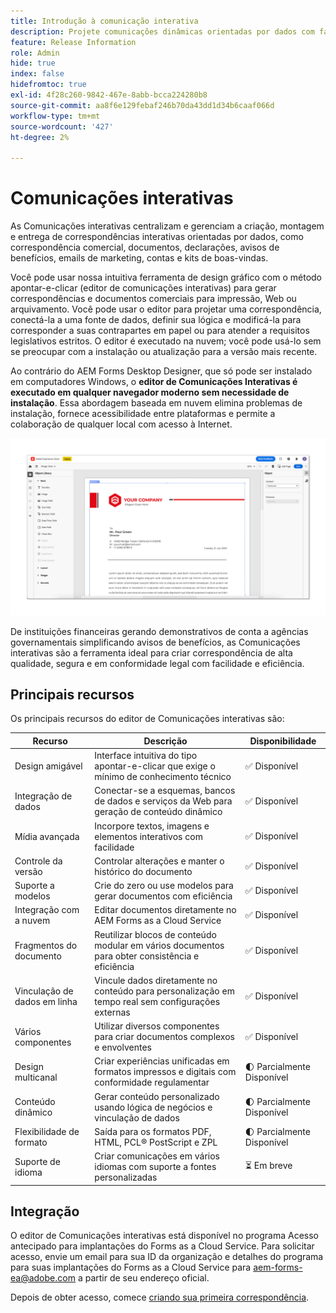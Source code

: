 ```yaml
---
title: Introdução à comunicação interativa
description: Projete comunicações dinâmicas orientadas por dados com facilidade com as Comunicações interativas da AEM Forms
feature: Release Information
role: Admin
hide: true
index: false
hidefromtoc: true
exl-id: 4f28c260-9842-467e-8abb-bcca224280b8
source-git-commit: aa8f6e129febaf246b70da43dd1d34b6caaf066d
workflow-type: tm+mt
source-wordcount: '427'
ht-degree: 2%

---
```


# Comunicações interativas

As Comunicações interativas centralizam e gerenciam a criação, montagem e entrega de correspondências interativas orientadas por dados, como correspondência comercial, documentos, declarações, avisos de benefícios, emails de marketing, contas e kits de boas-vindas.

Você pode usar nossa intuitiva ferramenta de design gráfico com o método apontar-e-clicar (editor de comunicações interativas) para gerar correspondências e documentos comerciais para impressão, Web ou arquivamento. Você pode usar o editor para projetar uma correspondência, conectá-la a uma fonte de dados, definir sua lógica e modificá-la para corresponder a suas contrapartes em papel ou para atender a requisitos legislativos estritos. O editor é executado na nuvem; você pode usá-lo sem se preocupar com a instalação ou atualização para a versão mais recente.

Ao contrário do AEM Forms Desktop Designer, que só pode ser instalado em computadores Windows, o **editor de Comunicações Interativas é executado em qualquer navegador moderno sem necessidade de instalação**. Essa abordagem baseada em nuvem elimina problemas de instalação, fornece acessibilidade entre plataformas e permite a colaboração de qualquer local com acesso à Internet.

![Editor de Comunicação Interativa](/help/forms/assets/ic-editor.png)

De instituições financeiras gerando demonstrativos de conta a agências governamentais simplificando avisos de benefícios, as Comunicações interativas são a ferramenta ideal para criar correspondência de alta qualidade, segura e em conformidade legal com facilidade e eficiência.


## Principais recursos

Os principais recursos do editor de Comunicações interativas são:

| Recurso | Descrição | Disponibilidade |
|------------|-------------|--------------|
| Design amigável | Interface intuitiva do tipo apontar-e-clicar que exige o mínimo de conhecimento técnico | ✅ Disponível |
| Integração de dados | Conectar-se a esquemas, bancos de dados e serviços da Web para geração de conteúdo dinâmico | ✅ Disponível |
| Mídia avançada | Incorpore textos, imagens e elementos interativos com facilidade | ✅ Disponível |
| Controle da versão | Controlar alterações e manter o histórico do documento | ✅ Disponível |
| Suporte a modelos | Crie do zero ou use modelos para gerar documentos com eficiência | ✅ Disponível |
| Integração com a nuvem | Editar documentos diretamente no AEM Forms as a Cloud Service | ✅ Disponível |
| Fragmentos do documento | Reutilizar blocos de conteúdo modular em vários documentos para obter consistência e eficiência | ✅ Disponível |
| Vinculação de dados em linha | Vincule dados diretamente no conteúdo para personalização em tempo real sem configurações externas | ✅ Disponível |
| Vários componentes | Utilizar diversos componentes para criar documentos complexos e envolventes | ✅ Disponível |
| Design multicanal | Criar experiências unificadas em formatos impressos e digitais com conformidade regulamentar | 🌓 Parcialmente Disponível |
| Conteúdo dinâmico | Gerar conteúdo personalizado usando lógica de negócios e vinculação de dados | 🌓 Parcialmente Disponível |
| Flexibilidade de formato | Saída para os formatos PDF, HTML, PCL®️ PostScript e ZPL | 🌓 Parcialmente Disponível |
| Suporte de idioma | Criar comunicações em vários idiomas com suporte a fontes personalizadas | ⏳ Em breve |

## Integração

O editor de Comunicações interativas está disponível no programa Acesso antecipado para implantações do Forms as a Cloud Service. Para solicitar acesso, envie um email para sua ID da organização e detalhes do programa para suas implantações do Forms as a Cloud Service para [aem-forms-ea@adobe.com](mailto:aem-forms-ea@adobe.com) a partir de seu endereço oficial.

Depois de obter acesso, comece [criando sua primeira correspondência](https://video.tv.adobe.com/v/3444094/).

<!-- 

## Next

* Create your first correspondence
* Frequently asked issues


* Familiarize yourself with terminology and concepts
* Walkthrough of interactive communications editor
* Create a fragment
* Preview and test a correspondence

-->
